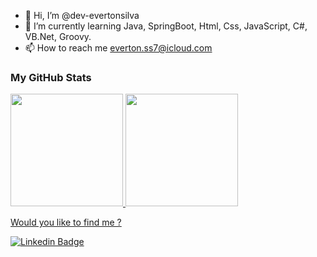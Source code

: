 - 👋 Hi, I’m @dev-evertonsilva
- 🌱 I’m currently learning Java, SpringBoot, Html, Css, JavaScript, C#, VB.Net, Groovy.
- 📫 How to reach me everton.ss7@icloud.com


### My GitHub Stats


<div>
  <a href="https://github.com/dev-evertonsilva">
  <img height="180em" src="https://github-readme-stats.vercel.app/api?username=dev-evertonsilva&show_icons=true&theme=dracula&include_all_commits=true&count_private=true"/>
    
  <img height="180em" src="https://github-readme-stats.vercel.app/api/top-langs/?username=dev-evertonsilva&layout=compact&langs_count=7&theme=dracula"/>
</div>

  
  
  Would you like to find me ?

  
[![Linkedin Badge](https://img.shields.io/badge/-LinkedIn-blue?style=flat-square&logo=Linkedin&logoColor=white&link=https://www.linkedin.com/in/evlsilva/)](https://www.linkedin.com/in/evlsilva/)
